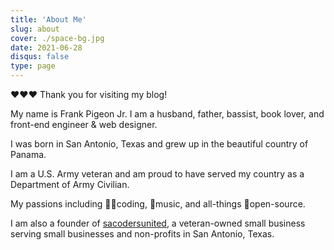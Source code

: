 ```yaml
---
title: 'About Me'
slug: about
cover: ./space-bg.jpg
date: 2021-06-28
disqus: false
type: page
---
```


❤️❤️❤️ Thank you for visiting my blog!

My name is Frank Pigeon Jr. I am a husband, father, bassist, book lover, and front-end engineer & web designer.

I was born in San Antonio, Texas and grew up in the beautiful country of Panama.

I am a U.S. Army veteran and am proud to have served my country as a Department of Army Civilian.

My passions including 👨‍💻coding, 🎵music, and all-things 🐧open-source.

I am also a founder of [sacodersunited][sacoders], a veteran-owned small business serving small businesses and non-profits in San Antonio, Texas.

[sacoders]: https://sacodersunited.com
